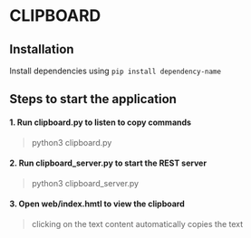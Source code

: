 # CLIPBOARD

## Installation
Install dependencies using `pip install dependency-name`

## Steps to start the application

#### 1. Run clipboard.py to listen to copy commands
> python3 clipboard.py

#### 2. Run clipboard_server.py to start the REST server
> python3 clipboard_server.py

#### 3. Open web/index.hmtl to view the clipboard
> clicking on the text content automatically copies the text
